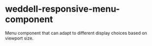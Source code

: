 # weddell-responsive-menu-component
Menu component that can adapt to different display choices based on viewport size.
